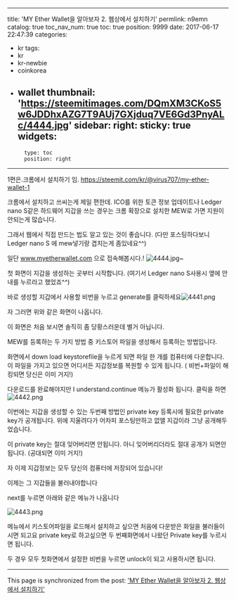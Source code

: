 
---
title: 'MY Ether Wallet을 알아보자 2. 웹상에서 설치하기'
permlink: n9emn
catalog: true
toc_nav_num: true
toc: true
position: 9999
date: 2017-06-17 22:47:39
categories:
- kr
tags:
- kr
- kr-newbie
- coinkorea
- wallet
thumbnail: 'https://steemitimages.com/DQmXM3CKoS5w6JDDhxAZG7T9AUj7GXjduq7VE6Gd3PnyALc/4444.jpg'
sidebar:
    right:
        sticky: true
widgets:
    -
        type: toc
        position: right
---


1편은.크롬에서 설치하기 임.
https://steemit.com/kr/@virus707/my-ether-wallet-1

크롬에서 설치하고 쓰씨는게 제일 편한데. 
ICO를 위한 토큰 정보 업데이트나 Ledger nano S같은 하드웨어 지갑을 쓰는 경우는 크롬 확장으로 설치한 MEW로 가면 지원이 안되는게 많습니다. 

그래서 웹에서 직접 만드는 법도 알고 있는 것이 좋습니다.
 (다만 포스팅하다보니 Ledger nano S 에 mew넣기랑 겹치는게 좀있네요^^)

일단 
www.myetherwallet.com 으로 접속해봅시다.!
![4444.jpg](https://steemitimages.com/DQmXM3CKoS5w6JDDhxAZG7T9AUj7GXjduq7VE6Gd3PnyALc/4444.jpg)~

첫 화면이 지갑을 생성하는 곳부터 시작합니다. 
(여기서 Ledger nano S사용시 옆에 안내를 누르라고  했었죠^^)

바로 생성할 지갑에서 사용할 비번을 누르고 generate를 클릭하세요![4441.png](https://steemitimages.com/DQmeeuTvWhhwtyaGrmBpG4FnLnf3bdpZ4VDPHLogBK7MaQn/4441.png)

자 그러면 위와 같은 화면이 나옵니다.

이 화면은 처음 보시면 솔직히 좀 당황스러운데 별거 아닙니다.

MEW를 등록하는 두 가지 방법 중 키스토어 파일을 생성해서 등록하는 방법입니다.  

화면에서 down load keystorefile을 누르게 되면 파일 한 개를 컴퓨터에 다운합니다. 
이  파일을 가지고 있으면 어디서든 지갑정보를 복원할 수 있게 됩니다.
( 비번+파일이 해킹되면 당신은 이미 거지!)

다운로드를 완료해야지만 I understand.continue 메뉴가 활성화 됩니다.
클릭을 하면 
![4442.png](https://steemitimages.com/DQmenDDBHyZKJhY94WT6coycQzdLQsEYSSF4piTHSBHD94k/4442.png)



이번에는 지갑을 생성할 수 있는 두번째 방법인 private key 등록시에 필요한 private key가 공개됩니다.  위에 지울려다가 어차피 포스팅만하고 없앨 지갑이라 그냥 공개해두었습니다. 

이 private key는 절대 잊어버리면 안됩니다. 아니 잊어버리더라도 절대 공개가 되면안됩니다. (공대되면 이미 거지!)

자 이제 지갑정보는 모두 당신의 컴퓨터에 저장되어 있습니다!

이제는 그 지갑들을 불러내야합니다

next를 누르면 아래와 같은 메뉴가 나옵니다

![4443.png](https://steemitimages.com/DQmP9iziq5g3LKxfvJg2gxJQBkjNzH2wZ2ZPYxwNTf5i5EW/4443.png)


메뉴에서 키스토어파일을 로드해서 설치하고 싶으면 처음에 다운받은 화일을 불러들이시면 되고요
 private key로 하고싶으면 두 번째화면에서 나왔던 Private key를  누르시면 됩니다.

두 경우 모두  첫화면에서 설정한 비번을 누르면  unlock이 되고  사용하시면 됩니다.

- - -

This page is synchronized from the post: ['MY Ether Wallet을 알아보자 2. 웹상에서 설치하기'](https://steemit.com/@virus707/n9emn)
